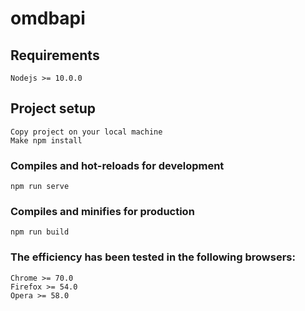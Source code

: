 # omdbapi

## Requirements
```
Nodejs >= 10.0.0
```

## Project setup
```
Copy project on your local machine
Make npm install
```

### Compiles and hot-reloads for development
```
npm run serve
```

### Compiles and minifies for production
```
npm run build
```

### The efficiency has been tested in the following browsers:
```
Chrome >= 70.0
Firefox >= 54.0
Opera >= 58.0
```
